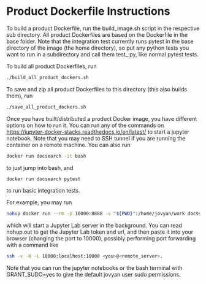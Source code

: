 # Product Dockerfile Instructions

To build a product Dockerfile, run the build_image.sh script in the respective
sub directory. All product Dockerfiles are based on the Dockerfile in the base
folder. Note that the integration test currently runs pytest in the base 
directory of the image (the home directory), so put any python tests you want to
run in a subdirectory and call them test_<test name>.py, like normal pytest tests.

To build all product Dockerfiles, run
```bash
./build_all_product_dockers.sh
```
To save and zip all product Dockerfiles to this directory (this also builds them), run
 ```bash
./save_all_product_dockers.sh
```

Once you have built/distributed a product Docker image, you have different 
options on how to run it.
You can run any of the commands on https://jupyter-docker-stacks.readthedocs.io/en/latest/
to start a jupyter notebook. Note that you may need to SSH tunnel if you are 
running the container on a remote machine. 
You can also run
```bash
docker run docsearch -it bash 
```
to just jump into bash, and
```bash
docker run docsearch pytest
```
to run basic integration tests.

For example, you may run
```bash
nohup docker run --rm -p 10000:8888 -v "${PWD}":/home/jovyan/work docsearch &
```
which will start a Jupyter Lab server in the background. You can read nohup.out
to get the Jupyter Lab token and url, and then paste it into your browser
(changing the port to 10000), possibly performing port forwarding with a 
command like 
```bash
ssh -v -N -L 10000:localhost:10000 <you>@<remote_server>.
```

Note that you can run the jupyter notebooks or the bash terminal with GRANT_SUDO=yes
to give the default jovyan user sudo permissions. 